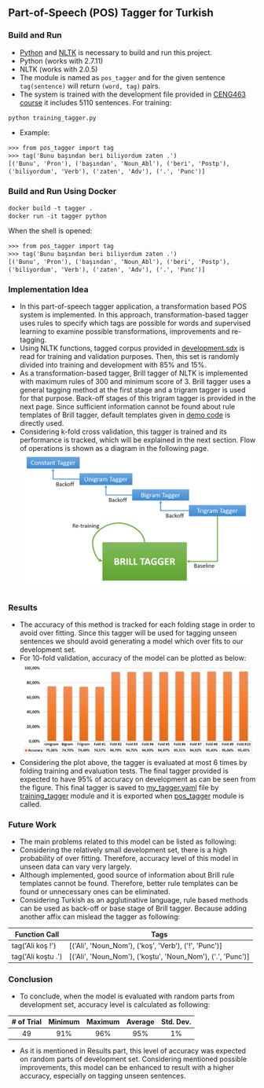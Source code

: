 ## Part-of-Speech (POS) Tagger for Turkish

### Build and Run
* [Python](https://www.python.org/) and [NLTK](http://www.nltk.org/) is necessary to build and run this project.
 * Python (works with 2.7.11)
 * NLTK (works with 2.0.5)
* The module is named as `pos_tagger` and for the given sentence `tag(sentence)` will return `(word, tag)` pairs.
* The system is trained with the development file provided in [CENG463 course](https://cow.ceng.metu.edu.tr/Courses/index.php?course=ceng463&semester=20121) it includes 5110 sentences. For training:
```
python training_tagger.py
```
* Example:

```
>>> from pos_tagger import tag
>>> tag('Bunu başından beri biliyordum zaten .')
[('Bunu', 'Pron'), ('başından', 'Noun_Abl'), ('beri', 'Postp'), ('biliyordum', 'Verb'), ('zaten', 'Adv'), ('.', 'Punc')]
```

### Build and Run Using Docker
```
docker build -t tagger .
docker run -it tagger python
```
When the shell is opened:
```
>>> from pos_tagger import tag
>>> tag('Bunu başından beri biliyordum zaten .')
[('Bunu', 'Pron'), ('başından', 'Noun_Abl'), ('beri', 'Postp'), ('biliyordum', 'Verb'), ('zaten', 'Adv'), ('.', 'Punc')]
```

### Implementation Idea

* In this part-of-speech tagger application, a transformation based POS system is implemented. In this approach, transformation-based tagger uses rules to specify which tags are possible for words and supervised learning to examine possible transformations, improvements and re-tagging.
* Using NLTK functions, tagged corpus provided in [development.sdx](development.sdx) is read for training and validation purposes. Then, this set is randomly divided into training and development with 85% and 15%.
* As a transformation-based tagger, Brill tagger of NLTK is implemented with maximum rules of 300 and minimum score of 3. Brill tagger uses a general tagging method at the first stage and a trigram tagger is used for that purpose. Back-off stages of this trigram tagger is provided in the next page. Since sufficient information cannot be found about rule templates of Brill tagger, default templates given in [demo code](http://nltk.googlecode.com/svn/trunk/doc/api/nltk.tag.brill-pysrc.html) is directly used.
* Considering k-fold cross validation, this tagger is trained and its performance is tracked, which will be explained in the next section. Flow of operations is shown as a diagram in the following page.
![](img/flow.png)

### Results
* The accuracy of this method is tracked for each folding stage in order to avoid over fitting. Since this tagger will be used for tagging unseen sentences we should avoid generating a model which over fits to our development set.
* For 10-fold validation, accuracy of the model can be plotted as below:
![](img/accuraccy-results.png)
* Considering the plot above, the tagger is evaluated at most 6 times by folding training and evaluation tests. The final tagger provided is expected to have 95% of accuracy on development as can be seen from the figure. This final tagger is saved to [my_tagger.yaml](my_tagger.yaml) file by [training_tagger](training_tagger.py) module and it is exported when [pos_tagger](pos_tagger.py) module is called.

### Future Work
* The main problems related to this model can be listed as following:
 * Considering the relatively small development set, there is a high probability of over fitting. Therefore, accuracy level of this model in unseen data can vary very largely.
 * Although implemented, good source of information about Brill rule templates cannot be found. Therefore, better rule templates can be found or unnecessary ones can be eliminated.
 * Considering Turkish as an agglutinative language, rule based methods can be used as back-off or base stage of Brill tagger. Because adding another affix can mislead the tagger as following:

| Function Call      	| Tags                                                        	|
|--------------------	|-------------------------------------------------------------	|
| tag('Ali koş !')   	| [('Ali', 'Noun_Nom'), ('koş’, 'Verb'), ('!', 'Punc')]       	|
| tag('Ali koştu .') 	| [('Ali', 'Noun_Nom'), ('koştu', 'Noun_Nom'), ('.', 'Punc')] 	|

### Conclusion
* To conclude, when the model is evaluated with random parts from development set, accuracy level is calculated as following:

| # of Trial 	| Minimum 	| Maximum 	| Average 	| Std. Dev. 	|
|:------:	|:-------:	|:-------:	|:-------:	|:---------:	|
|   49   	|   91%   	|   96%   	|   95%   	|     1%    	|

* As it is mentioned in Results part, this level of accuracy was expected on random parts of development set. Considering mentioned possible improvements, this model can be enhanced to result with a higher accuracy, especially on tagging unseen sentences.
